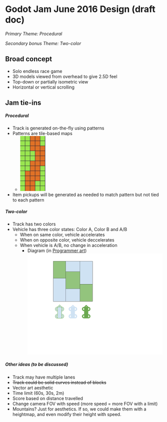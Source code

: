# Godot Jam June 2016 Design (draft doc)
_Primary Theme: Procedural_

_Secondary bonus Theme: Two-color_

## Broad concept
- Solo endless race game
- 3D models viewed from overhead to give 2.5D feel
- Top-down or partially isometric view
- Horizontal or vertical scrolling

## Jam tie-ins
##### Procedural
- Track is generated on-the-fly using patterns
- Patterns are tile-based maps
	- ![tile map for track](images/sample-track.png)
- Item pickups will be generated as needed to match pattern but not tied to each pattern

##### Two-color
- Track has two colors
- Vehicle has three color states: Color A, Color B and A/B
	- When on same color, vehicle accelerates
	- When on opposite color, vehicle deccelerates
	- When vehicle is A/B, no change in acceleration
		- Diagram (in [Programmer art](https://en.wikipedia.org/wiki/Programmer_art))![idea for track in two colors](images/jam-idea-map.png)

##### Other ideas (to be discussed)
- Track may have multiple lanes
- ~~Track could be solid curves instead of blocks~~
- Vector art aesthetic
- Time limit (60s, 30s, 2m)
- Score based on distance travelled
- Change camera FOV with speed (more speed = more FOV with a limit)
- Mountains? Just for aesthetics. If so, we could make them with a heightmap, and even modify their height with speed.

